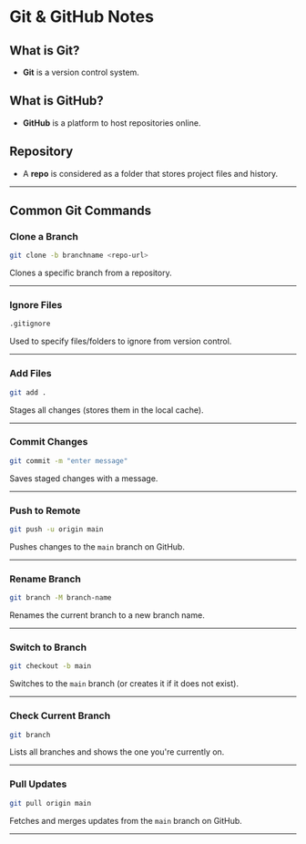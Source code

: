 # Git & GitHub Notes

## What is Git?
- **Git** is a version control system.

## What is GitHub?
- **GitHub** is a platform to host repositories online.

## Repository
- A **repo** is considered as a folder that stores project files and history.

---

## Common Git Commands

### Clone a Branch
```bash
git clone -b branchname <repo-url>
```
Clones a specific branch from a repository.

---

### Ignore Files
```bash
.gitignore
```
Used to specify files/folders to ignore from version control.

---

### Add Files
```bash
git add .
```
Stages all changes (stores them in the local cache).

---

### Commit Changes
```bash
git commit -m "enter message"
```
Saves staged changes with a message.

---

### Push to Remote
```bash
git push -u origin main
```
Pushes changes to the `main` branch on GitHub.

---

### Rename Branch
```bash
git branch -M branch-name
```
Renames the current branch to a new branch name.

---

### Switch to Branch
```bash
git checkout -b main
```
Switches to the `main` branch (or creates it if it does not exist).

---

### Check Current Branch
```bash
git branch
```
Lists all branches and shows the one you're currently on.

---

### Pull Updates
```bash
git pull origin main
```
Fetches and merges updates from the `main` branch on GitHub.

---
